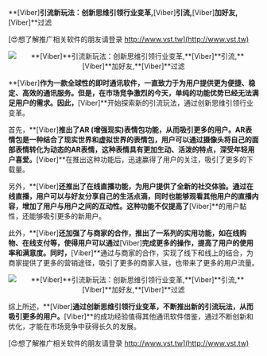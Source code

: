 **[Viber]**引流新玩法：创新思维引领行业变革,**[Viber]**引流,**[Viber]**加好友,**[Viber]**过滤

[😍想了解推广相关软件的朋友请登录 http://www.vst.tw](http://www.vst.tw)

 <center><img src="https://vst.tw/MP4/tuiguang/png/8.png" alt="**[Viber]**引流新玩法：创新思维引领行业变革,**[Viber]**引流,**[Viber]**加好友,**[Viber]**过滤"></center>

**[Viber]**作为一款全球性的即时通讯软件，一直致力于为用户提供更为便捷、稳定、高效的通讯服务。但是，在市场竞争激烈的今天，单纯的功能优势已经无法满足用户的需求。因此，**[Viber]**开始探索新的引流玩法，通过创新思维引领行业变革。

首先，**[Viber]**推出了AR (增强现实)表情包功能，从而吸引更多的用户。AR表情包是一种结合了现实世界和虚拟世界的表情包，用户可以通过摄像头将自己的面部表情转化为动态的AR表情，这种表情具有更加生动、活泼的特点，深受年轻用户喜爱。**[Viber]**在推出这种功能后，迅速赢得了用户的关注，吸引了更多的下载量。

另外，**[Viber]**还推出了在线直播功能，为用户提供了全新的社交体验。通过在线直播，用户可以与好友分享自己的生活点滴，同时也能够观看其他用户的直播内容，增加了用户与用户之间的互动性。这种功能不仅提高了**[Viber]**的用户黏性，还能够吸引更多的新用户。

此外，**[Viber]**还加强了与商家的合作，推出了一系列的实用功能，如在线购物、在线支付等，使得用户可以通过**[Viber]**完成更多的操作，提高了用户的使用率和满意度。同时，**[Viber]**通过与商家的合作，实现了线下和线上的结合，为商家提供了更多的营销途径，吸引了更多的商家入驻，也带来了更多的用户流量。

 <center><img src="https://vst.tw/MP4/tuiguang/png/2.png" alt="**[Viber]**引流新玩法：创新思维引领行业变革,**[Viber]**引流,**[Viber]**加好友,**[Viber]**过滤"></center>

综上所述，**[Viber]**通过创新思维引领行业变革，不断推出新的引流玩法，从而吸引更多的用户。**[Viber]**的成功经验值得其他通讯软件借鉴，通过不断创新和优化，才能在市场竞争中获得长久的发展。

[😍想了解推广相关软件的朋友请登录 http://www.vst.tw](http://www.vst.tw)



